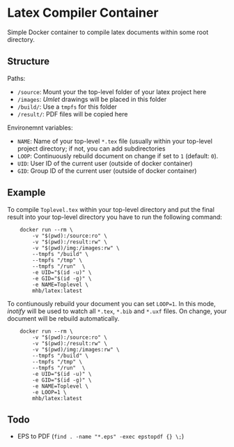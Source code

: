 Latex Compiler Container
========================

Simple Docker container to compile latex documents within some root directory.

## Structure

Paths:

- `/source`: Mount your the top-level folder of your latex project here
- `/images`: *Umlet* drawings will be placed in this folder
- `/build/`: Use a `tmpfs` for this folder
- `/result/`: PDF files will be copied here


Environemnt variables:

- `NAME`: Name of your top-level `*.tex` file (usually within your top-level
  project directory; if not, you can add subdirectories
- `LOOP`: Continuously rebuild document on change if set to `1` (default: `0`).
- `UID`: User ID of the current user (outside of docker container)
- `GID`: Group ID of the current user (outside of docker container)

## Example

To compile `Toplevel.tex` within your top-level directory and put the final
result into your top-level directory you have to run the following command:

        docker run --rm \
            -v "$(pwd):/source:ro" \
            -v "$(pwd):/result:rw" \
            -v "$(pwd)/img:/images:rw" \
            --tmpfs "/build" \
            --tmpfs "/tmp" \
            --tmpfs "/run"  \
            -e UID="$(id -u)" \
            -e GID="$(id -g)" \
            -e NAME=Toplevel \
            mhb/latex:latest

To contiunously rebuild your document you can set `LOOP=1`. In this mode,
*inotify* will be used to watch all `*.tex`, `*.bib` and `*.uxf` files. On
change, your document will be rebuild automatically.

        docker run --rm \
            -v "$(pwd):/source:ro" \
            -v "$(pwd):/result:rw" \
            -v "$(pwd)/img:/images:rw" \
            --tmpfs "/build" \
            --tmpfs "/tmp" \
            --tmpfs "/run"  \
            -e UID="$(id -u)" \
            -e GID="$(id -g)" \
            -e NAME=Toplevel \
            -e LOOP=1 \
            mhb/latex:latest


## Todo

- EPS to PDF (`find . -name "*.eps" -exec epstopdf {} \;`)
